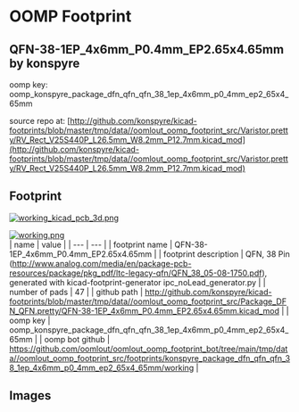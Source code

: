 # OOMP Footprint  
## QFN-38-1EP_4x6mm_P0.4mm_EP2.65x4.65mm  by konspyre  
  
oomp key: oomp_konspyre_package_dfn_qfn_qfn_38_1ep_4x6mm_p0_4mm_ep2_65x4_65mm  
  
source repo at: [http://github.com/konspyre/kicad-footprints/blob/master/tmp/data//oomlout_oomp_footprint_src/Varistor.pretty/RV_Rect_V25S440P_L26.5mm_W8.2mm_P12.7mm.kicad_mod](http://github.com/konspyre/kicad-footprints/blob/master/tmp/data//oomlout_oomp_footprint_src/Varistor.pretty/RV_Rect_V25S440P_L26.5mm_W8.2mm_P12.7mm.kicad_mod)  
## Footprint  
  
[![working_kicad_pcb_3d.png](working_kicad_pcb_3d_600.png)](working_kicad_pcb_3d.png)  
  
[![working.png](working_600.png)](working.png)  
| name | value | 
| --- | --- | 
| footprint name | QFN-38-1EP_4x6mm_P0.4mm_EP2.65x4.65mm | 
| footprint description | QFN, 38 Pin (http://www.analog.com/media/en/package-pcb-resources/package/pkg_pdf/ltc-legacy-qfn/QFN_38_05-08-1750.pdf), generated with kicad-footprint-generator ipc_noLead_generator.py | 
| number of pads | 47 | 
| github path | http://github.com/konspyre/kicad-footprints/blob/master/tmp/data//oomlout_oomp_footprint_src/Package_DFN_QFN.pretty/QFN-38-1EP_4x6mm_P0.4mm_EP2.65x4.65mm.kicad_mod | 
| oomp key | oomp_konspyre_package_dfn_qfn_qfn_38_1ep_4x6mm_p0_4mm_ep2_65x4_65mm | 
| oomp bot github | https://github.com/oomlout/oomlout_oomp_footprint_bot/tree/main/tmp/data//oomlout_oomp_footprint_src/footprints/konspyre_package_dfn_qfn_qfn_38_1ep_4x6mm_p0_4mm_ep2_65x4_65mm/working | 
## Images  
